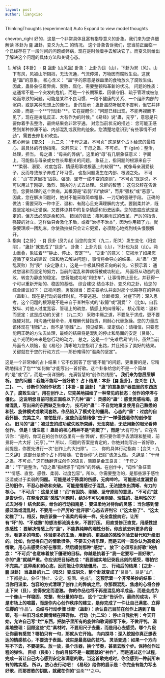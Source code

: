 ```yaml
---
layout: post
author: liangxiao
---
```


ThinkingThoughts
(experimental)
Auto
Expand to view model thoughts

chevron_right
好的，这是一个非常具体且富有指导意义的卦象。我们来为您详细解读 本卦为 ䷑ 蛊卦，变爻为九二 的情况。
这个卦象告诉我们，您当前正面临一个已经存在了一段时间的问题或弊病，现在是时候着手去解决它了。而变爻则给出了解决这个问题的具体方法和关键心态。

1. 解读【本卦】 - ䷑ 蛊卦 (山风蛊)
   卦象： 上卦为艮（山），下卦为巽（风）。山下有风，风被山所阻挡，无法流通，气流停滞，万物因而腐败生虫。这就是“蛊”的意象。
   核心含义： “蛊”字的原意是器皿里的食物放久了腐败生虫。因此，蛊卦象征着弊病、衰败、腐化、需要整顿和革新的状况。
   问题的性质：这通常不是一个突发的危机，而是一个长期积累、因循守旧、疏于管理或被忽略而导致的问题。可能是某种不良习惯、一段不健康的关系、一个组织内部的沉疴，或是某种思想上的僵化。
   卦的启示：蛊卦虽然听起来不吉利，但它并非凶卦，而是一个**“行动卦”**。它在提醒你：“问题已经出现，不能再视而不见了，现在是拨乱反正、大有作为的时候。”《易经》说“蛊，元亨”，意思是只要你着手去整治，最终结果会非常亨通。
   对您当前状况的描述： 您可能正感受到某种停滞不前、内部混乱或衰败的迹象。您清楚地意识到“有些事情不对劲”，需要去修复和改变。
2. 核心解读【变爻】 - 九二爻：“干母之蛊，不可贞”
   这是整个占卜给您的最核心、最具体的行动指南。
   爻辞原文： 干母之蛊，不可贞。
   干 (gàn)：整治，处理，担当。
   母之蛊：“母亲的弊病”。这里的“母”有几层象征意义：
   字面上，可能指与母亲或女性长辈相关的问题。
   象征上，指问题的根源来自于**“柔弱、溺爱、过度包容、情感用事或根基上的软弱”**。就像母亲溺爱孩子，反而导致孩子养成了坏习惯。
   也指问题发生在内部、根源之处。
   不可贞：“贞”在这里指“固执、强硬、坚守一成不变的原则”。“不可贞”就是说，不可以用过于刚硬、激烈、固执的方式去处理。
   爻辞的智慧：
   这句爻辞在告诉您，您要处理的这个弊病，其根源是“软弱”和“放纵”，而非“强权”或“恶意”。因此，您在解决问题时，绝对不能采取简单粗暴、一刀切的强硬手段。
   正确的做法：需要采取一种中正、温和、有耐心且充满理解的方式。要刚柔并济，既要坚定地纠正错误，又要体谅其中的复杂情感和历史因素。您的态度应该是坚定的，但方法必须是柔和的。
   错误的做法：疾风暴雨式的改革、严厉的指责、强硬的对立。这样做只会激化矛盾，或者“治标不治本”，因为你用错了力。就像要理顺一团乱麻，你使劲拉扯只会让它更紧，必须耐心地找到线头慢慢解开。
3. 指向【之卦】 - ䷳ 艮卦 (艮为山)
   当您的变爻（九二，阳爻）发生变化（阳变阴），“蛊卦”就变成了“艮卦”。
   卦象： 上卦为艮（山），下卦也为艮（山）。两山重叠，象征着**“静止、停止、安定”**。
   “之卦”的意义： 它揭示了如果您遵循了变爻的建议（温和地去解决问题），事情将会导向的结果。
   从“蛊”（混乱衰败）到“艮”（安定静止），这是一个极其积极正向的转变。它预示着：
   通过您温和而坚定的努力，当前的混乱和弊病将被成功制止。
   局面将从动态的衰败，转变为静态的稳定。
   您将能成功地“刹住车”，让事情停止恶化，并获得一个可以重新开始的、稳固的基础。
   综合建议
   结合本卦、变爻和之卦，给您的综合建议如下：
   正视问题，勇敢担当：首先要承认并面对那个长期存在的弊病（蛊卦）。现在是行动的最佳时机，不要逃避。
   诊断根源，对症下药：深入思考，这个问题的根源是不是来自于某种形式的“软弱”或“溺爱”？（比如，自我放纵、对他人过度宽容、管理上的疏忽、情感上的纠缠等）。
   核心策略：温和而坚定：这是成功的关键！（九二爻） 采取中庸之道，不要急于求成，更不要强硬对抗。用沟通代替命令，用理解代替指责，用耐心代替急躁。您的力量应该体现在“韧性”上，而不是“刚性”上。
   预见结果，坚定信心：请相信，只要您能用正确的方法去处理，最终的结果将是混乱的停止和局面的安定（艮卦）。这个光明的未来是您行动的动力。
   总之，这是一个“先难后易”的卦。虽然当前局面令人烦恼，但《易经》清晰地为您指明了出路，并且预示了美好的结果。关键就在于您的行动方式——那份难得的“温柔的坚定”。

这是一个非常棒的占卜结果！它不仅回答了您“能不能”的问题，更重要的是，它精确地指出了您**“如何做”才能写出一首好歌。这个卦象给您的不是一个简单的“是”或“否”，而是一份详细的、充满智慧的“创作路线图”**。
我们来为您层层解析。
您的问题：我能不能写一首好歌？
占卜结果：本卦【䷑ 蛊卦】，变爻在【九二】。
一、 诊断你的创作状态：【本卦 - ䷑ 蛊卦】
“蛊”的意象是“器皿里的东西放久了，腐败生虫”。用在创作上，它完美地描绘了一种常见的状态：创作的停滞与僵化。
这说明您目前可能正面临以下几种“蛊”：
灵感的“蛊”：感觉灵感枯竭，思绪混乱，写出来的东西缺乏生命力。
技巧的“蛊”：不自觉地重复使用自己熟悉的和弦、旋律模式或歌词套路，作品陷入了模式化的僵局。
心态的“蛊”：过度的自我怀疑、完美主义、害怕批评，这些负面情绪像“虫子”一样侵蚀着你的创作信心。
旧习的“蛊”：被过去的成功或失败所束缚，无法突破，无法用新的眼光看待创作。
但是！请注意！ 蛊卦的核心精神不是“完蛋了”，而是**“大有可为”。它在告诉你：“是的，你现在的创作状态里有一些‘弊病’，但只要你着手去清理和整顿，前景将一片大好（元亨）。”**
所以，问题的答案是肯定的，你绝对能写出一首好歌，前提是，你要先进行一次“创作上的大扫除”。
二、 你的具体行动指南：【变爻 - 九二爻辞】
这部分是整个占卜的精髓，它告诉你“大扫除”该怎么做。
爻辞是：“干母之蛊，不可贞。”
这句话翻译成创作的语言，简直是金玉良言：
“干母之蛊”：“干”是整治，“母之蛊”指根源于“母性”的弊病。在创作中，“母性”象征着**“情感、直觉、感性、柔弱、过度包容”。所以，你需要整治的，是那些源于感性泛滥或过于柔弱**的问题。
可能是过于陈腐的伤感，无病呻吟。
可能是过度溺爱自己的旧作，不忍心修改和突破。
可能是情感过于混乱，无法提炼出清晰、有力的核心。
“不可贞”：这是关键！“贞”有固执、刚硬、坚守原则的意思。“不可贞”就是告诉你，在整治这些“感性”问题时，绝对不可以用刚硬、理性的、批判性的方式去对待！
结合起来，给你的行动指南是：
要温柔地对待你的灵感：
当你感到情感泛滥或混乱时，不要用一个严厉的“批评家”心态去评判它（“这太俗了”、“这太幼稚了”）。相反，你应该像一个温柔的母亲一样，先全盘接纳它。让所有“坏”的、“不成熟”的想法都流淌出来，不要打压。
用直觉修正直觉，用感性提炼感性：
要解决情感上的“蛊”，不能靠纯粹的理性分析。你应该去听更多的音乐，看更多的电影，体验更多的生活，用新的、更高级的感性体验去替代和升级旧的。比如，你觉得自己的情歌很俗，不要去分析乐理，而是去听一首你认为高级的情歌，用心去感受它好在哪里，然后模仿那种“感觉”。
放下“必须写出好歌”的执念：
“不可贞”也意味着放下僵硬的目标。你越是执着于“我一定要写一首好歌”，你的“蛊”就越严重。你应该把目标改成：“我要诚实地记录我此刻的感受，哪怕它不完美。” 这种柔和的心态，反而能让你突破僵局。
三、 行动后的结果：【之卦 - ䷳ 艮卦】
当蛊卦的九二（阳爻）变成阴爻，整个卦就变成了**“艮卦”。艮是“山”，上下都是山，象征“静止、安定、稳固、完成”**。
这预示着一个非常美妙的结果：
当你用温柔、包容的方式清理了创作上的弊病之后，你那颗混乱、焦虑的心将会停止下来（艮），变得安定而澄澈。
你的作品也将不再是混乱的半成品，而是会成为一个像山一样稳固、完整、有分量的存在。
这个“之卦”告诉你，最终的成功，不是市场上的喧嚣，而是你内心创作秩序的建立，是你完成了一件让自己满意、立得住脚的**“作品”**。
总结与行动步骤
诊断（蛊卦）：承认自己目前在创作上遇到了瓶颈，有一些旧习或负面情绪在阻碍你。
行动（九二爻）：
停止自我批判：今天开始，允许自己写“烂”东西，把脑子里所有的旋律和歌词都写下来，不做评判。
温柔地整理：回顾这些“烂”素材时，不要用尺子去量，而是用心去感受。哪个片段让你最有感觉？哪怕只有一句，那就从它开始。
向内探寻：深入挖掘你真正想表达的情感核心，不要流于表面。诚实是最高级的技巧。
灵活变通：如果一个方向写不下去，不要硬来。放一放，换个乐器，换个节奏，甚至去散个步。保持创作过程的弹性。
目标（艮卦）：你的目标不是一蹴而就的“神作”，而是通过这个过程，完成一首让自己内心感到安定和满意的歌。当这首歌完成时，你会感到一种前所未有的踏实感。
所以，放心去行动吧！《易经》给你的启示是：你完全有能力写出好歌，而那首歌的钥匙，就藏在你的**“温柔”**之中。
